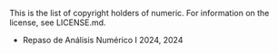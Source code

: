 This is the list of copyright holders of numeric.
For information on the license, see LICENSE.md.

* Repaso de Análisis Numérico I 2024, 2024
